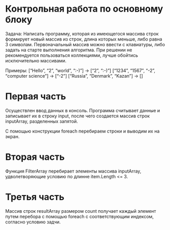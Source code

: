 # Контрольная работа по основному блоку

Задача: Написать программу, которая из имеющегося массива строк формирует новый массив из строк, длина которых меньше, либо равна 3 символам. Первоначальный массив можно ввести с клавиатуры, либо задать на старте выполнения алгоритма. При решении не рекомендуется пользоваться коллекциями, лучше обойтись исключительно массивами.

Примеры:
[“Hello”, “2”, “world”, “:-)”] → [“2”, “:-)”]
[“1234”, “1567”, “-2”, “computer science”] → [“-2”]
[“Russia”, “Denmark”, “Kazan”] → []

# Первая часть

Осуществлен ввод данных в консоль. Программа считывает данные и записывает их в строку input, после чего создается массив строк inputArray, разделенных запятой.

С помощью конструкции foreach перебираем строки и выводим их на экран.

# Вторая часть

Функция FilterArray перебирает элементы массива inputArray, удволетворяющие условию по длинне item.Length <= 3.

# Третья часть

Массив строк resultArray размером count получает каждый элемент путем перебора с помощью foreach с соответствующим индексом, согласно условию задчи.